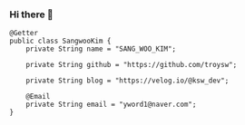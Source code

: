 ### Hi there 👋

<!--
**troysw/troysw** is a ✨ _special_ ✨ repository because its `README.md` (this file) appears on your GitHub profile.

Here are some ideas to get you started:

- 🔭 I’m currently working on ...
- 🌱 I’m currently learning ...
- 👯 I’m looking to collaborate on ...
- 🤔 I’m looking for help with ...
- 💬 Ask me about ...
- 📫 How to reach me: ...
- 😄 Pronouns: ...
- ⚡ Fun fact: ...
-->

```
@Getter
public class SangwooKim {
	private String name = "SANG_WOO_KIM";

	private String github = "https://github.com/troysw";

	private String blog = "https://velog.io/@ksw_dev";
	
	@Email
	private String email = "yword1@naver.com";
}
```
